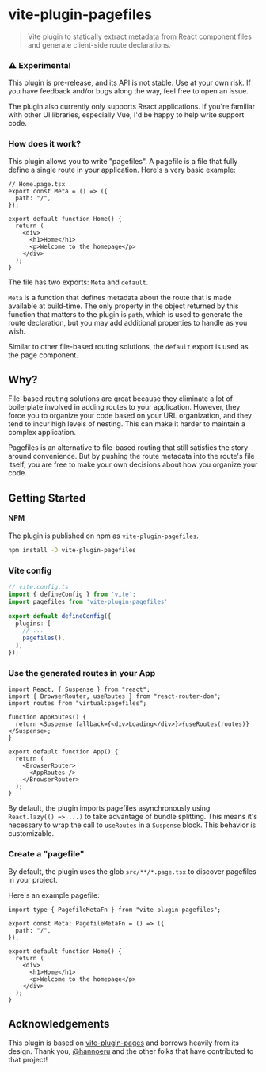 
# vite-plugin-pagefiles

> Vite plugin to statically extract metadata from React component files and
generate client-side route declarations.

### ⚠️ Experimental

This plugin is pre-release, and its API is not stable. Use at your own risk. If
you have feedback and/or bugs along the way, feel free to open an issue.

The plugin also currently only supports React applications. If you're familiar
with other UI libraries, especially Vue, I'd be happy to help write support
code.

### How does it work?

This plugin allows you to write "pagefiles". A pagefile is a file that fully
define a single route in your application. Here's a very basic example:

```tsx
// Home.page.tsx
export const Meta = () => ({
  path: "/",
});

export default function Home() {
  return (
    <div>
      <h1>Home</h1>
      <p>Welcome to the homepage</p>
    </div>
  );
}
```

The file has two exports: `Meta` and `default`.

`Meta` is a function that defines metadata about the route that is made
available at build-time. The only property in the object returned by this
function that matters to the plugin is `path`, which is used to generate the
route declaration, but you may add additional properties to handle as you wish.

Similar to other file-based routing solutions, the `default` export is used as
the page component.

## Why?

File-based routing solutions are great because they eliminate a lot of
boilerplate involved in adding routes to your application. However, they force
you to organize your code based on your URL organization, and they tend to incur
high levels of nesting. This can make it harder to maintain a complex
application.

Pagefiles is an alternative to file-based routing that still satisfies the story
around convenience. But by pushing the route metadata into the route's file itself,
you are free to make your own decisions about how you organize your code.

## Getting Started

#### NPM

The plugin is published on npm as `vite-plugin-pagefiles`.

```bash
npm install -D vite-plugin-pagefiles
````

### Vite config

```ts
// vite.config.ts
import { defineConfig } from 'vite';
import pagefiles from 'vite-plugin-pagefiles'

export default defineConfig({
  plugins: [
    // ...
    pagefiles(),
  ],
});
```

### Use the generated routes in your App

```tsx
import React, { Suspense } from "react";
import { BrowserRouter, useRoutes } from "react-router-dom";
import routes from "virtual:pagefiles";

function AppRoutes() {
  return <Suspense fallback={<div>Loading</div>}>{useRoutes(routes)}</Suspense>;
}

export default function App() {
  return (
    <BrowserRouter>
      <AppRoutes />
    </BrowserRouter>
  );
}
```

By default, the plugin imports pagefiles asynchronously using `React.lazy(() =>
...)` to take advantage of bundle splitting. This means it's necessary to wrap
the call to `useRoutes` in a `Suspense` block. This behavior is customizable.

### Create a "pagefile"

By default, the plugin uses the glob `src/**/*.page.tsx` to discover pagefiles
in your project.

Here's an example pagefile:

```tsx
import type { PagefileMetaFn } from "vite-plugin-pagefiles";

export const Meta: PagefileMetaFn = () => ({
  path: "/",
});

export default function Home() {
  return (
    <div>
      <h1>Home</h1>
      <p>Welcome to the homepage</p>
    </div>
  );
}
```

## Acknowledgements

This plugin is based on
[vite-plugin-pages](https://github.com/hannoeru/vite-plugin-pages) and borrows
heavily from its design. Thank you, [@hannoeru](https://github.com/hannoeru) and
the other folks that have contributed to that project!

